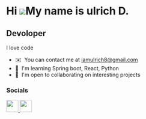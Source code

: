 Hi ![](https://user-images.githubusercontent.com/18350557/176309783-0785949b-9127-417c-8b55-ab5a4333674e.gif)My name is ulrich D.
======================================================================================================================================

Devoloper
---------

I love code

* ✉️  You can contact me at [iamulrich8@gmail.com](mailto:iamulrich8@gmail.com)
* 🧠  I'm learning Spring boot, React, Python
* 🤝  I'm open to collaborating on interesting projects


### Socials

<p align="left"> <a href="https://discord.com/users/ulrich_d" target="_blank" rel="noreferrer"> <picture> <source media="(prefers-color-scheme: dark)" srcset="undefined" /> <source media="(prefers-color-scheme: light)" srcset="https://raw.githubusercontent.com/danielcranney/readme-generator/main/public/icons/socials/discord.svg" /> <img src="https://raw.githubusercontent.com/danielcranney/readme-generator/main/public/icons/socials/discord.svg" width="32" height="32" /> </picture> </a> <a href="https://www.github.com/Drichdev" target="_blank" rel="noreferrer"> <picture> <source media="(prefers-color-scheme: dark)" srcset="https://raw.githubusercontent.com/danielcranney/readme-generator/main/public/icons/socials/github-dark.svg" /> <source media="(prefers-color-scheme: light)" srcset="https://raw.githubusercontent.com/danielcranney/readme-generator/main/public/icons/socials/github.svg" /> <img src="https://raw.githubusercontent.com/danielcranney/readme-generator/main/public/icons/socials/github.svg" width="32" height="32" /> </picture> </a></p>

